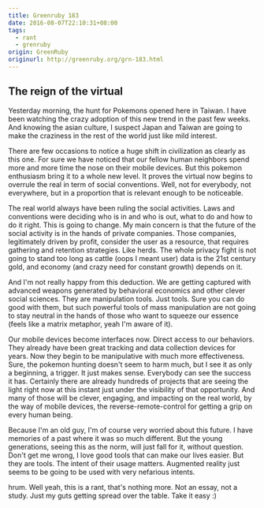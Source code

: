 ```yaml
---
title: Greenruby 183
date: 2016-08-07T22:10:31+08:00
tags:
  - rant
  - grenruby
origin: GreenRuby
originurl: http://greenruby.org/grn-183.html
---
```

## The reign of the virtual

Yesterday morning, the hunt for Pokemons opened here in Taiwan. I have been
watching the crazy adoption of this new trend in the past few weeks. And
knowing the asian culture, I suspect Japan and Taiwan are going to make the
craziness in the rest of the world just like mild interest.

There are few occasions to notice a huge shift in civilization as clearly as
this one. For sure we have noticed that our fellow human neighbors spend more
and more time the nose on their mobile devices. But this pokemon enthusiasm
bring it to a whole new level. It proves the virtual now begins to overrule
the real in term of social conventions. Well, not for everybody, not
everywhere, but in a proportion that is relevant enough to be noticeable.

The real world always have been ruling the social activities. Laws and
conventions were deciding who is in and who is out, what to do and how to do
it right. This is going to change. My main concern is that the future of the
social activity is in the hands of private companies. Those companies,
legitimately driven by profit, consider the user as a resource, that requires
gathering and retention strategies. Like herds. The whole privacy fight is not
going to stand too long as cattle (oops I meant user) data is the 21st century
gold, and economy (and crazy need for constant growth) depends on it.

And I'm not really happy from this deduction. We are getting captured with
advanced weapons generated by behavioral economics and other clever social
sciences. They are manipulation tools. Just tools. Sure you can do good with
them, but such powerful tools of mass manipulation are not going to stay
neutral in the hands of those who want to squeeze our essence (feels like a
matrix metaphor, yeah I'm aware of it).

Our mobile devices become interfaces now. Direct access to our behaviors. They
already have been great tracking and data collection devices for years. Now
they begin to be manipulative with much more effectiveness. Sure, the pokemon
hunting doesn't seem to harm much, but I see it as only a beginning, a
trigger. It just makes sense. Everybody can see the success it has. Certainly
there are already hundreds of projects that are seeing the light right now at
this instant just under the visibility of that opportunity. And many of those
will be clever, engaging, and impacting on the real world, by the way of
mobile devices, the reverse-remote-control for getting a grip on every human
being.

Because I'm an old guy, I'm of course very worried about this future. I have
memories of a past where it was so much different. But the young generations,
seeing this as the norm, will just fall for it, without question. Don't get me
wrong, I love good tools that can make our lives easier. But they are tools.
The intent of their usage matters. Augmented reality just seems to be going to
be used with very nefarious intents.

hrum. Well yeah, this is a rant, that's nothing more. Not an essay, not a
study. Just my guts getting spread over the table. Take it easy :)

